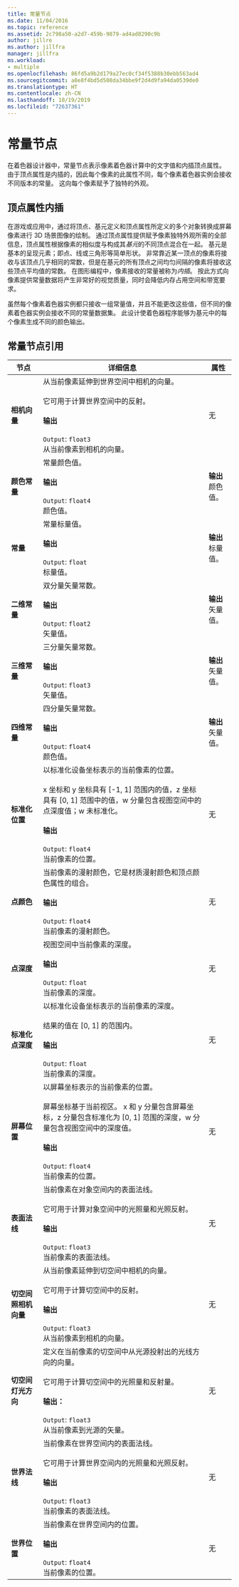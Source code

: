 ```yaml
---
title: 常量节点
ms.date: 11/04/2016
ms.topic: reference
ms.assetid: 2c798a50-a2d7-459b-9879-ad4ad8290c9b
author: jillre
ms.author: jillfra
manager: jillfra
ms.workload:
- multiple
ms.openlocfilehash: 86fd5a9b2d179a27ec0cf34f5388b30ebb563ad4
ms.sourcegitcommit: a8e8f4bd5d508da34bbe9f2d4d9fa94da0539de0
ms.translationtype: HT
ms.contentlocale: zh-CN
ms.lasthandoff: 10/19/2019
ms.locfileid: "72637361"
---
```

# <a name="constant-nodes"></a>常量节点

在着色器设计器中，常量节点表示像素着色器计算中的文字值和内插顶点属性。 由于顶点属性是内插的，因此每个像素的此属性不同，每个像素着色器实例会接收不同版本的常量。 这向每个像素赋予了独特的外观。

## <a name="vertex-attribute-interpolation"></a>顶点属性内插

在游戏或应用中，通过将顶点、基元定义和顶点属性所定义的多个对象转换成屏幕像素进行 3D 场景图像的绘制。 通过顶点属性提供赋予像素独特外观所需的全部信息，顶点属性根据像素的相似度与构成其*基元*的不同顶点混合在一起。 基元是基本的呈现元素；即点、线或三角形等简单形状。 非常靠近某一顶点的像素将接收与该顶点几乎相同的常数，但是在基元的所有顶点之间均匀间隔的像素将接收这些顶点平均值的常数。 在图形编程中，像素接收的常量被称为*内插*。 按此方式向像素提供常量数据将产生非常好的视觉质量，同时会降低内存占用空间和带宽要求。

虽然每个像素着色器实例都只接收一组常量值，并且不能更改这些值，但不同的像素着色器实例会接收不同的常量数据集。 此设计使着色器程序能够为基元中的每个像素生成不同的颜色输出。

## <a name="constant-node-reference"></a>常量节点引用

|节点|详细信息|属性|
|----------|-------------|----------------|
|**相机向量**|从当前像素延伸到世界空间中相机的向量。<br /><br /> 它可用于计算世界空间中的反射。<br /><br /> **输出**<br /><br /> `Output`: `float3`<br /> 从当前像素到相机的向量。|无|
|**颜色常量**|常量颜色值。<br /><br /> **输出**<br /><br /> `Output`: `float4`<br /> 颜色值。|**输出**<br /> 颜色值。|
|**常量**|常量标量值。<br /><br /> **输出**<br /><br /> `Output`: `float`<br /> 标量值。|**输出**<br /> 标量值。|
|**二维常量**|双分量矢量常数。<br /><br /> **输出**<br /><br /> `Output`: `float2`<br /> 矢量值。|**输出**<br /> 矢量值。|
|**三维常量**|三分量矢量常数。<br /><br /> **输出**<br /><br /> `Output`: `float3`<br /> 矢量值。|**输出**<br /> 矢量值。|
|**四维常量**|四分量矢量常数。<br /><br /> **输出**<br /><br /> `Output`: `float4`<br /> 颜色值。|**输出**<br /> 矢量值。|
|**标准化位置**|以标准化设备坐标表示的当前像素的位置。<br /><br /> x 坐标和 y 坐标具有 [-1, 1] 范围内的值，z 坐标具有 [0, 1] 范围中的值，w 分量包含视图空间中的点深度值；w 未标准化。<br /><br /> **输出**<br /><br /> `Output`: `float4`<br /> 当前像素的位置。|无|
|**点颜色**|当前像素的漫射颜色，它是材质漫射颜色和顶点颜色属性的组合。<br /><br /> **输出**<br /><br /> `Output`: `float4`<br /> 当前像素的漫射颜色。|无|
|**点深度**|视图空间中当前像素的深度。<br /><br /> **输出**<br /><br /> `Output`: `float`<br /> 当前像素的深度。|无|
|**标准化点深度**|以标准化设备坐标表示的当前像素的深度。<br /><br /> 结果的值在 [0, 1] 的范围内。<br /><br /> **输出**<br /><br /> `Output`: `float`<br /> 当前像素的深度。|无|
|**屏幕位置**|以屏幕坐标表示的当前像素的位置。<br /><br /> 屏幕坐标基于当前视区。 x 和 y 分量包含屏幕坐标，z 分量包含标准化为 [0, 1] 范围的深度，w 分量包含视图空间中的深度值。<br /><br /> **输出**<br /><br /> `Output`: `float4`<br /> 当前像素的位置。|无|
|**表面法线**|当前像素在对象空间内的表面法线。<br /><br /> 它可用于计算对象空间中的光照量和光照反射。<br /><br /> **输出**<br /><br /> `Output`: `float3`<br /> 当前像素的表面法线。|无|
|**切空间照相机向量**|从当前像素延伸到切空间中相机的向量。<br /><br /> 它可用于计算切空间中的反射。<br /><br /> **输出**<br /><br /> `Output`: `float3`<br /> 从当前像素到相机的向量。|无|
|**切空间灯光方向**|定义在当前像素的切空间中从光源投射出的光线方向的向量。<br /><br /> 它可用于计算切空间中的光照量和反射量。<br /><br /> **输出：**<br /><br /> `Output`: `float3`<br /> 从当前像素到光源的矢量。|无|
|**世界法线**|当前像素在世界空间内的表面法线。<br /><br /> 它可用于计算世界空间内的光照量和光照反射。<br /><br /> **输出**<br /><br /> `Output`: `float3`<br /> 当前像素的表面法线。|无|
|**世界位置**|当前像素在世界空间内的位置。<br /><br /> **输出**<br /><br /> `Output`: `float4`<br /> 当前像素的位置。|无|